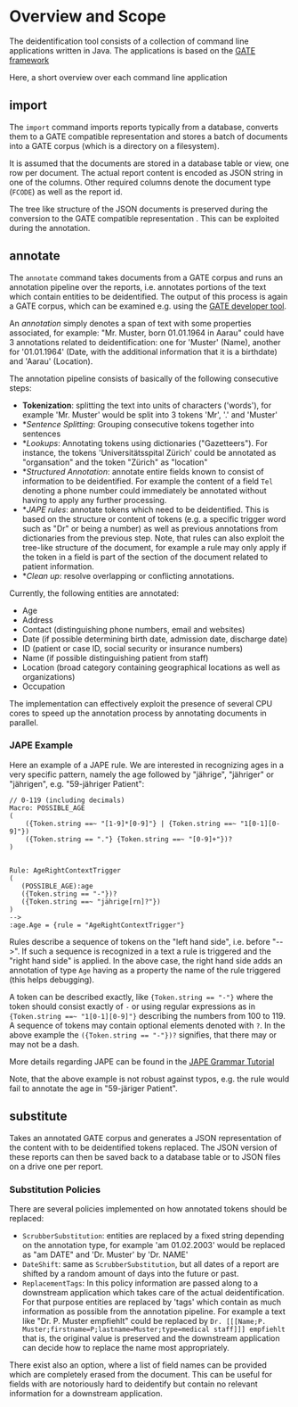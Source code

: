 # Overview and Scope

The deidentification tool consists of a collection of command line applications written in Java.
The applications is based on the [GATE framework](https://gate.ac.uk/)

Here, a short overview over each command line application

## import

The `import` command imports reports typically from a database, converts them to
a GATE compatible representation and stores a batch of documents into a GATE
corpus (which is a directory on a filesystem).

It is assumed that the documents are stored in a database table or view, one row
per document. The actual report content is encoded as JSON string in one of the columns. Other
required columns denote the document type (`FCODE`) as well as the report id. 

The tree like structure of the JSON documents is preserved during the conversion
to the GATE compatible representation . This can be exploited during the
annotation.

## annotate

The `annotate` command takes documents from a GATE corpus and runs an annotation
pipeline over the reports, i.e. annotates portions of the text which contain
entities to be deidentified. The output of this process is again a GATE corpus,
which can be examined e.g. using the [GATE developer tool](https://gate.ac.uk/download/).

An *annotation* simply denotes a span of text with some properties associated, for
example: "Mr. Muster, born 01.01.1964 in Aarau" could have 3 annotations related
to deidentification: one for 'Muster' (Name), another for '01.01.1964' (Date,
with the additional information that it is a birthdate) and 'Aarau' (Location).

The annotation pipeline consists of basically of the following consecutive steps:
* **Tokenization**: splitting the text into units of characters ('words'), for
  example 'Mr. Muster' would be split into 3 tokens 'Mr', '.' and 'Muster'
* **Sentence Splitting*: Grouping consecutive tokens together into sentences
* **Lookups*: Annotating tokens using dictionaries ("Gazetteers"). For instance, the tokens
  'Universitätsspital Zürich' could be annotated as "organsation" and the token
  "Zürich" as "location"
* **Structured Annotation*: annotate entire fields known to consist of
  information to be deidentified. For example the content of a field `Tel` denoting a phone
  number could immediately be annotated without having to apply any further processing.
* **JAPE rules*: annotate tokens which need to be deidentified. This is based on
  the structure or content of tokens (e.g. a specific trigger word such as "Dr"
  or being a number) as well as  previous annotations from dictionaries from the
  previous step. Note, that rules can also exploit the tree-like structure of
  the document, for example a rule may only apply if the token in a field is
  part of the section of the document related to patient information.
* **Clean up*: resolve overlapping or conflicting annotations.

Currently, the following entities are annotated:
* Age
* Address
* Contact (distinguishing phone numbers, email and websites)
* Date (if possible determining birth date, admission date, discharge date)
* ID (patient or case ID, social security or insurance numbers)  
* Name (if possible distinguishing patient from staff)
* Location (broad category containing geographical locations as well as
  organizations)
* Occupation

The implementation can effectively exploit the presence of several CPU cores to speed up the
annotation process by annotating documents in parallel. 

### JAPE Example

Here an example of a JAPE rule. We are interested in recognizing ages in a very
specific pattern, namely the age followed by "jährige", "jähriger" or
"jährigen", e.g. "59-jähriger Patient":

```
// 0-119 (including decimals)
Macro: POSSIBLE_AGE
(
    ({Token.string ==~ "[1-9]*[0-9]"} | {Token.string ==~ "1[0-1][0-9]"})
    ({Token.string == "."} {Token.string ==~ "[0-9]+"})?
)


Rule: AgeRightContextTrigger
(
   (POSSIBLE_AGE):age
   ({Token.string == "-"})?
   ({Token.string ==~ "jährige[rn]?"})
)
-->
:age.Age = {rule = "AgeRightContextTrigger"}

```

Rules describe a sequence of tokens on the "left hand side", i.e. before "-->". If such a sequence is recognized in a text
a rule is triggered and the "right hand side" is applied. In the above case, the
right hand side adds an annotation of type `Age` having as a property the name
of the rule triggered (this helps debugging).

A token can be described exactly, like `{Token.string == "-"}` where the token
should consist exactly of `-` or using regular expressions as in `{Token.string
==~ "1[0-1][0-9]"}` describing the numbers from 100 to 119. A sequence of tokens
may contain optional elements denoted with `?`. In the above example the
`({Token.string == "-"})?` signifies, that there may or may not be a dash.

More details regarding JAPE can be found in the [JAPE Grammar
Tutorial](https://gate.ac.uk/sale/thakker-jape-tutorial/GATE%20JAPE%20manual.pdf)

Note, that the above example is not robust against typos, e.g. the rule would
fail to annotate the age in "59-järiger Patient".


## substitute

Takes an annotated GATE corpus and generates a JSON representation of the
content with to be deidentified tokens replaced. The JSON version of these reports can
then be saved back to a database table or to JSON files on a drive one per
report.

### Substitution Policies

There are several policies implemented on how annotated tokens should be
replaced:

* `ScrubberSubstitution`: entities are replaced by a fixed string depending on
  the annotation type, for example 'am 01.02.2003' would be replaced as "am
  DATE" and 'Dr. Muster' by 'Dr. NAME'
* `DateShift`: same as `ScrubberSubstitution`, but all dates of a report are shifted by a
  random amount of days into the future or past.
* `ReplacementTags`:  In this policy information are passed along to a
  downstream application which takes care of the actual deidentification. For
  that purpose entities are replaced by 'tags' which contain as much information as
  possible from the annotation pipeline. For example a text like "Dr. P. Muster empfiehlt"
  could be replaced by 
  `Dr. [[[Name;P. Muster;firstname=P;lastname=Muster;type=medical staff]]] empfiehlt`
  that is, the original value is preserved and the downstream application can
  decide how to replace the name most appropriately.
  
There exist also an option, where a list of field names can be provided which
are completely erased from the document. This can be useful for fields with are
notoriously hard to deidentify but contain no relevant information for
a downstream application. 
